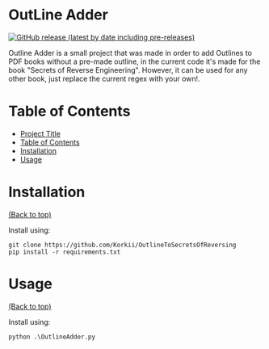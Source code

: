                            
# OutLine Adder

[![GitHub release (latest by date including pre-releases)](https://img.shields.io/github/v/release/navendu-pottekkat/awesome-readme?include_prereleases)](https://img.shields.io/github/v/release/navendu-pottekkat/awesome-readme?include_prereleases)

Outline Adder is a small project that was made in order to add Outlines to PDF books without a pre-made outline, in the current code it's made for the book "Secrets of Reverse Engineering". However, it can be used for any other book, just replace the current regex with your own!.
 
# Table of Contents
- [Project Title](#project-title)
- [Table of Contents](#table-of-contents)
- [Installation](#installation)
- [Usage](#usage)

 
# Installation
[(Back to top)](#table-of-contents)

Install using:
```shell
git clone https://github.com/Korkii/OutlineToSecretsOfReversing
pip install -r requirements.txt
```

 
# Usage
[(Back to top)](#table-of-contents)

Install using:
```shell
python .\OutlineAdder.py
```


